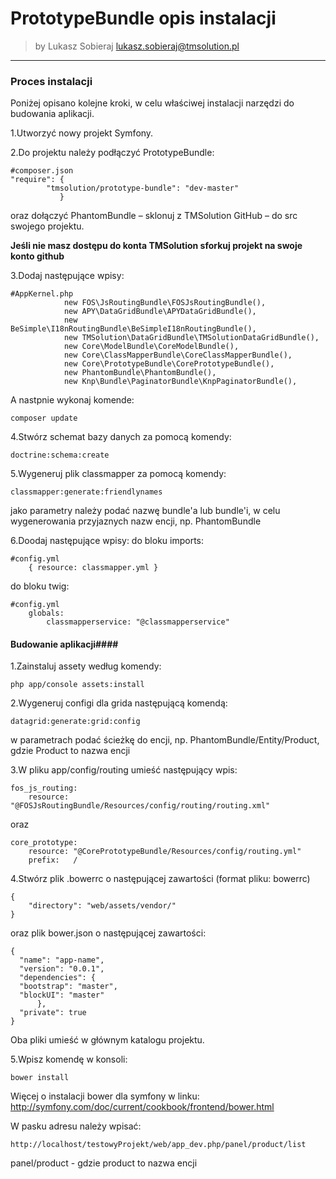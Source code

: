 # PrototypeBundle opis instalacji

>by Lukasz Sobieraj <lukasz.sobieraj@tmsolution.pl>

---

### Proces instalacji

Poniżej opisano kolejne kroki, w celu właściwej instalacji narzędzi do budowania aplikacji.

1.Utworzyć nowy projekt Symfony.

2.Do projektu należy podłączyć PrototypeBundle:
```
#composer.json
"require": {
        "tmsolution/prototype-bundle": "dev-master"
           }
```
oraz dołączyć PhantomBundle –  sklonuj z TMSolution GitHub – do src swojego projektu.

**Jeśli nie masz dostępu do konta TMSolution sforkuj projekt na swoje konto github**

3.Dodaj następujące wpisy:
```
#AppKernel.php
            new FOS\JsRoutingBundle\FOSJsRoutingBundle(),
            new APY\DataGridBundle\APYDataGridBundle(),
            new BeSimple\I18nRoutingBundle\BeSimpleI18nRoutingBundle(),
            new TMSolution\DataGridBundle\TMSolutionDataGridBundle(),
            new Core\ModelBundle\CoreModelBundle(),
            new Core\ClassMapperBundle\CoreClassMapperBundle(),
            new Core\PrototypeBundle\CorePrototypeBundle(),
            new PhantomBundle\PhantomBundle(), 
            new Knp\Bundle\PaginatorBundle\KnpPaginatorBundle(),
```
A nastpnie wykonaj komende:
```
composer update
```
4.Stwórz schemat bazy danych za pomocą komendy:
```
doctrine:schema:create
```

5.Wygeneruj plik classmapper za pomocą komendy:
```
classmapper:generate:friendlynames
```
jako parametry należy podać nazwę bundle'a lub bundle'i, w celu wygenerowania przyjaznych nazw encji, np. PhantomBundle

6.Doodaj następujące wpisy:
 do bloku imports:
```
#config.yml
    { resource: classmapper.yml }
```
do bloku twig:
```
#config.yml
    globals:
        classmapperservice: "@classmapperservice"
```


#### Budowanie aplikacji####

1.Zainstaluj assety według komendy: 
```
php app/console assets:install
```

2.Wygeneruj configi dla grida następującą komendą:
```
datagrid:generate:grid:config
```
w parametrach podać ścieżkę do encji, np. PhantomBundle/Entity/Product, gdzie Product to nazwa encji

3.W pliku app/config/routing umieść następujący wpis:
```
fos_js_routing:
    resource: "@FOSJsRoutingBundle/Resources/config/routing/routing.xml" 
```
oraz
```
core_prototype:
    resource: "@CorePrototypeBundle/Resources/config/routing.yml"
    prefix:   /
```

4.Stwórz plik .bowerrc o następującej zawartości (format pliku: bowerrc)
```
{
    "directory": "web/assets/vendor/"
}
```
oraz plik bower.json o następującej zawartości:
```
{
  "name": "app-name",
  "version": "0.0.1",
  "dependencies": {
  "bootstrap": "master",
  "blockUI": "master"
      },
  "private": true
}
```

Oba pliki umieść w głównym katalogu projektu.

5.Wpisz komendę  w konsoli:
```
bower install
```
 Więcej o instalacji bower dla symfony w linku: http://symfony.com/doc/current/cookbook/frontend/bower.html

W  pasku adresu należy wpisać:
```
http://localhost/testowyProjekt/web/app_dev.php/panel/product/list
```
panel/product - gdzie product to nazwa encji

